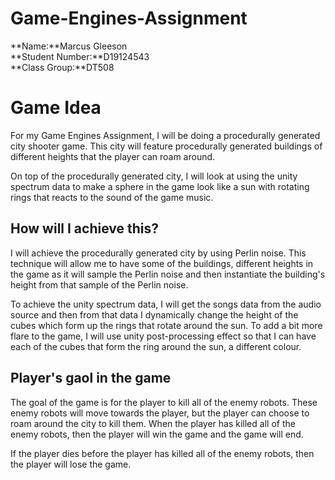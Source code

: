 # Game-Engines-Assignment
<p>**Name:**Marcus Gleeson<br>
**Student Number:**D19124543<br>
**Class Group:**DT508
</P>

<h1>Game Idea</h1>
<p>For my Game Engines Assignment, I will be doing a procedurally generated city shooter game. This city will feature procedurally generated buildings of different heights that the player can roam around.</p>
<p>On top of the procedurally generated city, I will look at using the unity spectrum data to make a sphere in the game look like a sun with rotating rings that reacts to the sound of the game music.</p>

<h2>How will I achieve this?</h2>
<p>I will achieve the procedurally generated city by using Perlin noise. This technique will allow me to have some of the buildings, different heights in the game as it will sample the Perlin noise and then instantiate the building's height from that sample of the Perlin noise.</p>
<p>To achieve the unity spectrum data, I will get the songs data from the audio source and then from that data I dynamically change the height of the cubes which form up the rings that rotate around the sun. To add a bit more flare to the game, I will use unity post-processing effect so that I can have each of the cubes that form the ring around the sun, a different colour.</p>

<h2>Player's gaol in the game</h2>
<p>The goal of the game is for the player to kill all of the enemy robots. These enemy robots will move towards the player, but the player can choose to roam around the city to kill them. When the player has killed all of the enemy robots, then the player will win the game and the game will end.</p>
<p>If the player dies before the player has killed all of the enemy robots, then the player will lose the game.</p>